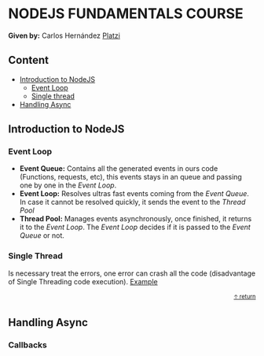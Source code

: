 # NODEJS FUNDAMENTALS COURSE
**Given by:** Carlos Hernández [Platzi](https://platzi.com/p/codingcarlos/)

## Content
- [Introduction to NodeJS](#introduction-to-nodejs)
    - [Event Loop](#event-loop)
    - [Single thread](#single-thread)
- [Handling Async](#handling-async)

## Introduction to NodeJS
### Event Loop
- **Event Queue:** Contains all the generated events in ours code (Functions, requests, etc), this events stays in an queue and passing one by one in the *Event Loop*.
- **Event Loop:** Resolves ultras fast events coming from the *Event Queue*. In case it cannot be resolved quickly, it sends the event to the *Thread Pool*
- **Thread Pool:** Manages events asynchronously, once finished, it returns it to the *Event Loop*. The *Event Loop* decides if it is passed to the *Event Queue* or not.

### Single Thread
Is necessary treat the errors, one error can crash all the code (disadvantage of Single Threading code execution). [Example](./concepts/singleThread.js)

<div align="right">
  <small><a href="#content">🡡 return</a></small>
</div>

## Handling Async
### Callbacks


